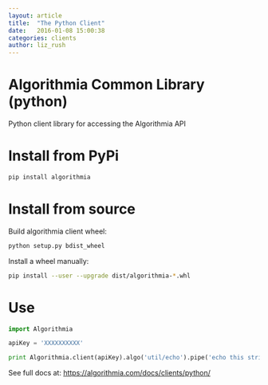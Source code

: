 ```yaml
---
layout: article
title:  "The Python Client"
date:   2016-01-08 15:00:38
categories: clients
author: liz_rush
---
```


Algorithmia Common Library (python)
===================================

Python client library for accessing the Algorithmia API


# Install from PyPi
```bash
pip install algorithmia
```

# Install from source

Build algorithmia client wheel:
```bash
python setup.py bdist_wheel
```

Install a wheel manually:
```bash
pip install --user --upgrade dist/algorithmia-*.whl
```


# Use

```python
import Algorithmia

apiKey = 'XXXXXXXXXX'

print Algorithmia.client(apiKey).algo('util/echo').pipe('echo this string')
```

See full docs at: https://algorithmia.com/docs/clients/python/